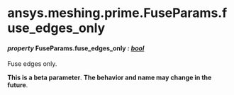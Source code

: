 <a id="ansys-meshing-prime-fuseparams-fuse-edges-only"></a>

# ansys.meshing.prime.FuseParams.fuse_edges_only

<a id="ansys.meshing.prime.FuseParams.fuse_edges_only"></a>

#### *property* FuseParams.fuse_edges_only *: [bool](https://docs.python.org/3.11/library/functions.html#bool)*

Fuse edges only.

**This is a beta parameter**. **The behavior and name may change in the future**.

<!-- !! processed by numpydoc !! -->
